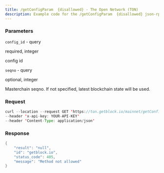 ```yaml
---
title: /getConfigParam  {disallowed} - The Open Network (TON)
description: Example code for the /getConfigParam  {disallowed} json-rpc method. Сomplete guide on how to use /getConfigParam  {disallowed} json-rpc in GetBlock.io Web3 documentation.
---
```


### Parameters


`config_id` - query

required, integer

config id

`seqno` - query

optional, integer

Masterchain seqno. If not specified, latest blockchain state will be
used.

### Request

``` java
curl --location --request GET 'https://ton.getblock.io/mainnet/getConfigParam' 
--header 'x-api-key: YOUR-API-KEY' 
--header 'Content-Type: application/json'
```

###  Response

``` java
{
    "result": "null",
    "id": "getblock.io",
    "status_code": 405,
    "message": "Method not allowed"
}
```

